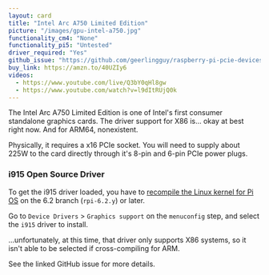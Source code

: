 ```yaml
---
layout: card
title: "Intel Arc A750 Limited Edition"
picture: "/images/gpu-intel-a750.jpg"
functionality_cm4: "None"
functionality_pi5: "Untested"
driver_required: "Yes"
github_issue: "https://github.com/geerlingguy/raspberry-pi-pcie-devices/issues/510"
buy_link: https://amzn.to/40UZIy6
videos:
  - https://www.youtube.com/live/Q3bY0qHl8gw
  - https://www.youtube.com/watch?v=l9dItRUjQ0k
---
```

The Intel Arc A750 Limited Edition is one of Intel's first consumer standalone graphics cards. The driver support for X86 is... okay at best right now. And for ARM64, nonexistent.

Physically, it requires a x16 PCIe socket. You will need to supply about 225W to the card directly through it's 8-pin and 6-pin PCIe power plugs.

### i915 Open Source Driver

To get the i915 driver loaded, you have to [recompile the Linux kernel for Pi OS](https://github.com/geerlingguy/raspberry-pi-pcie-devices/tree/master/extras/cross-compile) on the 6.2 branch (`rpi-6.2.y`) or later.

Go to `Device Drivers` > `Graphics support` on the `menuconfig` step, and select the `i915` driver to install.

...unfortunately, at this time, that driver only supports X86 systems, so it isn't able to be selected if cross-compiling for ARM.

See the linked GitHub issue for more details.
